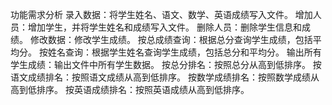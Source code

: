 功能需求分析
	录入数据：将学生姓名、语文、数学、英语成绩写入文件。
	增加人员：增加学生，并将学生姓名和成绩写入文件。
	删除人员：删除学生信息和成绩。
	修改数据：修改学生成绩。
	按总成绩查询：根据总分查询学生成绩，包括平均分。
	按姓名查询：根据学生姓名查询学生成绩，包括总分和平均分。
	输出所有学生成绩：输出文件中所有学生数据。
	按总分排名：按照总分从高到低排序。
	按语文成绩排名：按照语文成绩从高到低排序。
	按数学成绩排名：按照数学成绩从高到低排序。
  按英语成绩排名：按照英语成绩从高到低排序。
